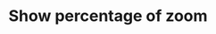 ---
title: 'Show percentage of zoom'
redirect_to:
  - 'https://discuss.pencil2d.org/t/show-percentage-of-zoom/880'
---